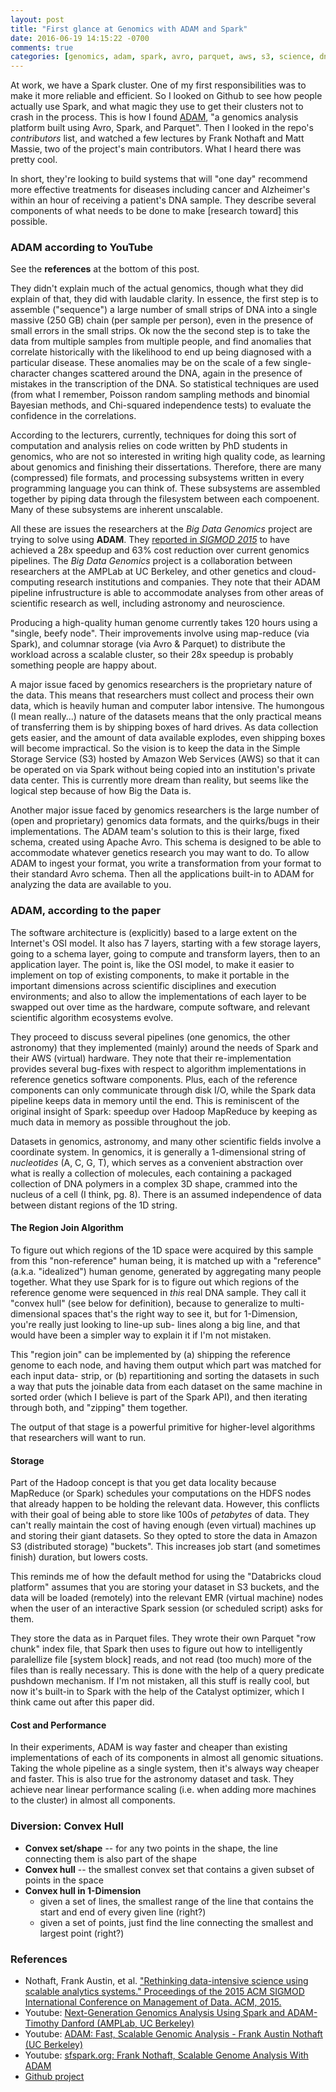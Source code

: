 ```yaml
---
layout: post
title: "First glance at Genomics with ADAM and Spark"
date: 2016-06-19 14:15:22 -0700
comments: true
categories: [genomics, adam, spark, avro, parquet, aws, s3, science, dna sequencing]
---
```


At work, we have a Spark cluster. One of my first responsibilities was to make
it more reliable and efficient. So I looked on Github to see how people
actually use Spark, and what magic they use to get their clusters not to crash
in the process. This is how I found [ADAM][], "a genomics analysis platform
built using Avro, Spark, and Parquet". Then I looked in the repo's
_contributors_ list, and watched a few lectures by Frank Nothaft and Matt
Massie, two of the project's main contributors. What I heard there was pretty
cool.

In short, they're looking to build systems that will "one day" recommend more
effective treatments for diseases including cancer and Alzheimer's within an
hour of receiving a patient's DNA sample. They describe several components of
what needs to be done to make [research toward] this possible.

<!-- more -->

### ADAM according to YouTube

See the __references__ at the bottom of this post.

They didn't explain much of the actual genomics, though what they did explain
of that, they did with laudable clarity. In essence, the first step is to
assemble ("sequence") a large number of small strips of DNA into a single
massive (250 GB) chain (per sample per person), even in the presence of small
errors in the small strips. Ok now the the second step is to take the data from
multiple samples from multiple people, and find anomalies that correlate
historically with the likelihood to end up being diagnosed with a particular
disease. These anomalies may be on the scale of a few single-character changes
scattered around the DNA, again in the presence of mistakes in the
transcription of the DNA. So statistical techniques are used (from what I
remember, Poisson random sampling methods and binomial Bayesian methods, and
Chi-squared independence tests) to evaluate the confidence in the correlations.

According to the lecturers, currently, techniques for doing this sort of
computation and analysis relies on code written by PhD students in genomics,
who are not so interested in writing high quality code, as learning about
genomics and finishing their dissertations. Therefore, there are many
(compressed) file formats, and processing subsystems written in every
programming language you can think of. These subsystems are assembled together
by piping data through the filesystem between each compoenent. Many of these
subsystems are inherent unscalable.

All these are issues the researchers at the _Big Data Genomics_ project are
trying to solve using __ADAM__. They [reported in _SIGMOD 2015_][sigmod] to
have achieved a 28x speedup and 63% cost reduction over current genomics
pipelines. The _Big Data Genomics_ project is a collaboration between
researchers at the AMPLab at UC Berkeley, and other genetics and cloud-
computing research institutions and companies. They note that their ADAM
pipeline infrustructure is able to accommodate analyses from other areas of
scientific research as well, including astronomy and neuroscience.

Producing a high-quality human genome currently takes 120 hours using a
"single, beefy node". Their improvements involve using map-reduce (via Spark),
and columnar storage (via Avro & Parquet) to distribute the workload across a
scalable cluster, so their 28x speedup is probably something people are happy
about.

A major issue faced by genomics researchers is the proprietary nature of the
data. This means that researchers must collect and process their own data,
which is heavily human and computer labor intensive. The humongous (I mean
really...) nature of the datasets means that the only practical means of
transferring them is by shipping boxes of hard drives. As data collection gets
easier, and the amount of data available explodes, even shipping boxes will
become impractical. So the vision is to keep the data in the Simple Storage
Service (S3) hosted by Amazon Web Services (AWS) so that it can be operated on
via Spark without being copied into an institution's private data center. This
is currently more dream than reality, but seems like the logical step because
of how Big the Data is.

Another major issue faced by genomics researchers is the large number of (open
and proprietary) genomics data formats, and the quirks/bugs in their
implementations. The ADAM team's solution to this is their large, fixed schema,
created using Apache Avro. This schema is designed to be able to accommodate
whatever genetics research you may want to do. To allow ADAM to ingest your
format, you write a transformation from your format to their standard Avro
schema. Then all the applications built-in to ADAM for analyzing the data are
available to you.


[ADAM]: https://github.com/bigdatagenomics/adam/
[sigmod]: https://amplab.cs.berkeley.edu/wp-content/uploads/2015/03/adam.pdf

### ADAM, according to the paper

The software architecture is (explicitly) based to a large extent on the
Internet's OSI model. It also has 7 layers, starting with a few storage layers,
going to a schema layer, going to compute and transform layers, then to an
application layer. The point is, like the OSI model, to make it easier to
implement on top of existing components, to make it portable in the important
dimensions across scientific disciplines and execution environments; and also
to allow the implementations of each layer to be swapped out over time as the
hardware, compute software, and relevant scientific algorithm ecosystems
evolve.

They proceed to discuss several pipelines (one genomics, the other astronomy)
that they implemented (mainly) around the needs of Spark and their AWS
(virtual) hardware. They note that their re-implementation provides several
bug-fixes with respect to algorithm implementations in reference genetics
software components. Plus, each of the reference components can only
communicate through disk I/O, while the Spark data pipeline keeps data in
memory until the end. This is reminiscent of the original insight of Spark:
speedup over Hadoop MapReduce by keeping as much data in memory as possible
throughout the job.

Datasets in genomics, astronomy, and many other scientific fields involve a
coordinate system. In genomics, it is generally a 1-dimensional string of
_nucleotides_ (A, C, G, T), which serves as a convenient abstraction over what
is really a collection of molecules, each containing a packaged collection of
DNA polymers in a complex 3D shape, crammed into the nucleus of a cell (I
think, pg. 8). There is an assumed independence of data between distant regions
of the 1D string.


#### The Region Join Algorithm

To figure out which regions of the 1D space were acquired by this sample from
this "non-reference" human being, it is matched up with a "reference" (a.k.a.
"idealized") human genome, generated by aggregating many people together. What
they use Spark for is to figure out which regions of the reference genome were
sequenced in _this_ real DNA sample. They call it "convex hull" (see below for
definition), because to generalize to multi-dimensional spaces that's the right
way to see it, but for 1-Dimension, you're really just looking to line-up sub-
lines along a big line, and that would have been a simpler way to explain it if
I'm not mistaken.

This "region join" can be implemented by (a) shipping the reference genome to
each node, and having them output which part was matched for each input data-
strip, or (b) repartitioning and sorting the datasets in such a way that puts
the joinable data from each dataset on the same machine in sorted order (which
I believe is part of the Spark API), and then iterating through both, and
"zipping" them together.

The output of that stage is a powerful primitive for higher-level algorithms
that researchers will want to run.


#### Storage

Part of the Hadoop concept is that you get data locality because MapReduce (or
Spark) schedules your computations on the HDFS nodes that already happen to be
holding the relevant data. However, this conflicts with their goal of being
able to store like 100s of _petabytes_ of data. They can't really maintain the
cost of having enough (even virtual) machines up and storing their giant
datasets. So they opted to store the data in Amazon S3 (distributed storage)
"buckets". This increases job start (and sometimes finish) duration, but lowers
costs.

This reminds me of how the default method for using the "Databricks cloud
platform" assumes that you are storing your dataset in S3 buckets, and the data
will be loaded (remotely) into the relevant EMR (virtual machine) nodes when
the user of an interactive Spark session (or scheduled script) asks for them.

They store the data as in Parquet files. They wrote their own Parquet "row
chunk" index file, that Spark then uses to figure out how to intelligently
paralellize file [system block] reads, and not read (too much) more of the
files than is really necessary. This is done with the help of a query predicate
pushdown mechanism. If I'm not mistaken, all this stuff is really cool, but now
it's built-in to Spark with the help of the Catalyst optimizer, which I think
came out after this paper did.


#### Cost and Performance

In their experiments, ADAM is way faster and cheaper than existing
implementations of each of its components in almost all genomic situations.
Taking the whole pipeline as a single system, then it's always way cheaper and
faster. This is also true for the astronomy dataset and task. They achieve near
linear performance scaling (i.e. when adding more machines to the cluster) in
almost all components.

### Diversion: Convex Hull

* __Convex set/shape__ -- for any two points in the shape, the line connecting
  them is also part of the shape
* __Convex hull__ -- the smallest convex set that contains a given subset of
  points in the space
* __Convex hull in 1-Dimension__ 
    * given a set of lines, the smallest range of the line that contains the
      start and end of every given line (right?)
    * given a set of points, just find the line connecting the smallest and
      largest point (right?)



### References

* Nothaft, Frank Austin, et al. ["Rethinking data-intensive science using scalable analytics systems." Proceedings of the 2015 ACM SIGMOD International Conference on Management of Data. ACM, 2015.][gsadam]
* Youtube: [Next-Generation Genomics Analysis Using Spark and ADAM- Timothy Danford (AMPLab, UC Berkeley)][ngn]
* Youtube: [ADAM: Fast, Scalable Genomic Analysis - Frank Austin Nothaft (UC Berkeley)][advid]
* Youtube: [sfspark.org: Frank Nothaft, Scalable Genome Analysis With ADAM ][sfsa]
* [Github project][githubproj]

[sfsa]: https://www.youtube.com/watch?v=ctLyjYw0BOg
[advid]: https://www.youtube.com/watch?v=dJX-bphMZRs
[ngn]: https://www.youtube.com/watch?v=axLEBM_PZeI
[gsadam]: https://scholar.google.com/scholar?hl=en&q=Next-Generation+Genomics+Analysis+Using+Spark+and+ADAM-+Timothy+Danford+(AMPLab%2C+UC+Berkeley)&btnG=&as_sdt=1%2C44&as_sdtp=
[spkpqt]: https://github.com/apache/spark/blame/master/sql/core/src/main/scala/org/apache/spark/sql/execution/datasources/parquet/ParquetReadSupport.scala
[githubproj]: https://github.com/bigdatagenomics/adam
